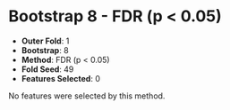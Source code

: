 # Bootstrap 8 - FDR (p < 0.05)

- **Outer Fold**: 1
- **Bootstrap**: 8
- **Method**: FDR (p < 0.05)
- **Fold Seed**: 49
- **Features Selected**: 0

No features were selected by this method.
